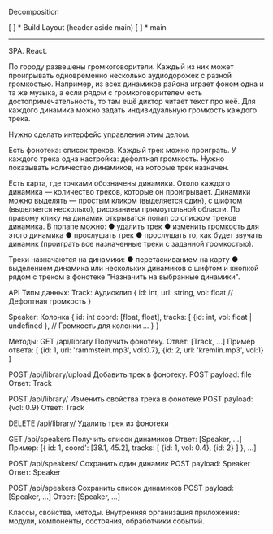 Decomposition

[ ] * Build Layout (header aside main)
[ ] * main 

---

SPA. React.

По городу развешены громкоговорители. Каждый из них может проигрывать одновременно несколько аудиодорожек с разной громкостью. Например, из всех динамиков района играет фоном одна и та же музыка, а если рядом с громкоговорителем есть достопримечательность, то там ещё диктор читает текст про неё. Для каждого динамика можно задать индивидуальную громкость каждого трека. 

Нужно сделать интерфейс управления этим делом.

Есть фонотека: список треков. Каждый трек можно проиграть. У каждого трека одна настройка: дефолтная громкость. Нужно показывать количество динамиков, на которые трек назначен.

Есть карта, где точками обозначены динамики. Около каждого динамика — количество треков, которые он проигрывает. Динамики можно выделять — простым кликом (выделяется один), с шифтом (выделяется несколько), рисованием прямоугольной области. По правому клику на динамик открыватся попап со списком треков динамика. В попапе можно:
●	удалить трек
●	изменить громкость для этого динамика
●	прослушать трек
●	прослушать то, как будет звучать динамик (проиграть все назначенные треки с заданной громкостью).

Треки назначаются на динамики:
●	перетаскиванием на карту
●	выделением динамика или нескольких динамиков с шифтом и кнопкой рядом с треком в фонотеке "Назначить на выбранные динамики".

API
Типы данных:
Track: Аудиоклип
	{
id: int,
url: string,
vol: float  // Дефолтная громкость
}

Speaker: Колонка
	{
id: int
	coord: [float, float],
	tracks: [
		{id: int, vol: float | undefined }, // Громкость для колонки
		...
	}
}

Методы:
GET /api/library
Получить фонотеку.
Ответ: [Track, ...]
Пример ответа: 
[
{id: 1, url: 'rammstein.mp3', vol:0.7},
{id: 2, url: 'kremlin.mp3', vol:1}
]


POST /api/library/upload
Добавить трек в фонотеку.
POST payload: file
Ответ: Track

POST /api/library/<id>
Изменить свойства трека в фонотеке
POST payload: {vol: 0.9}
Ответ: Track

DELETE /api/library/<id>
Удалить трек из фонотеки

GET /api/speakers
Получить список динамиков
Ответ: [Speaker, …]
Пример:
[{
id: 1,
coord': [38.1, 45.2],
tracks: [
{id: 1, vol: 0.4},
{id: 2}
]
}, …]

POST /api/speakers/<id> 
Сохранить один динамик 
POST payload: Speaker
Ответ: Speaker


POST /api/speakers
Сохранить список динамиков
POST payload: [Speaker, …]
Ответ: [Speaker, …]

Классы, свойства, методы. Внутренняя организация приложения: модули, компоненты, состояния, обработчики событий.

